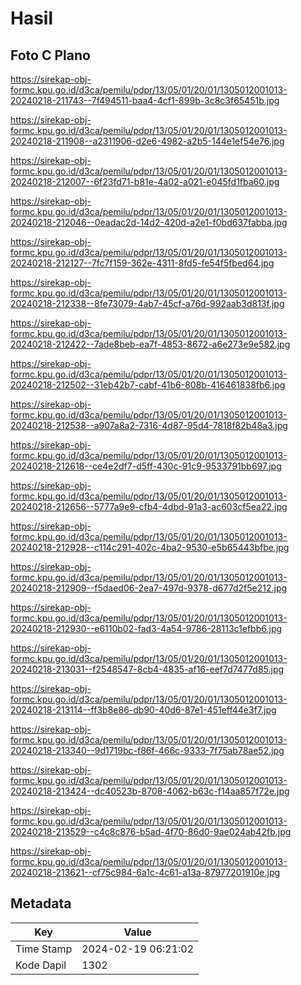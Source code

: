 # Hasil

## Foto C Plano

https://sirekap-obj-formc.kpu.go.id/d3ca/pemilu/pdpr/13/05/01/20/01/1305012001013-20240218-211743--7f494511-baa4-4cf1-899b-3c8c3f65451b.jpg

https://sirekap-obj-formc.kpu.go.id/d3ca/pemilu/pdpr/13/05/01/20/01/1305012001013-20240218-211908--a2311906-d2e6-4982-a2b5-144e1ef54e76.jpg

https://sirekap-obj-formc.kpu.go.id/d3ca/pemilu/pdpr/13/05/01/20/01/1305012001013-20240218-212007--6f23fd71-b81e-4a02-a021-e045fd1fba60.jpg

https://sirekap-obj-formc.kpu.go.id/d3ca/pemilu/pdpr/13/05/01/20/01/1305012001013-20240218-212046--0eadac2d-14d2-420d-a2e1-f0bd637fabba.jpg

https://sirekap-obj-formc.kpu.go.id/d3ca/pemilu/pdpr/13/05/01/20/01/1305012001013-20240218-212127--7fc7f159-362e-4311-8fd5-fe54f5fbed64.jpg

https://sirekap-obj-formc.kpu.go.id/d3ca/pemilu/pdpr/13/05/01/20/01/1305012001013-20240218-212338--8fe73079-4ab7-45cf-a76d-992aab3d813f.jpg

https://sirekap-obj-formc.kpu.go.id/d3ca/pemilu/pdpr/13/05/01/20/01/1305012001013-20240218-212422--7ade8beb-ea7f-4853-8672-a6e273e9e582.jpg

https://sirekap-obj-formc.kpu.go.id/d3ca/pemilu/pdpr/13/05/01/20/01/1305012001013-20240218-212502--31eb42b7-cabf-41b6-808b-416461838fb6.jpg

https://sirekap-obj-formc.kpu.go.id/d3ca/pemilu/pdpr/13/05/01/20/01/1305012001013-20240218-212538--a907a8a2-7316-4d87-95d4-7818f82b48a3.jpg

https://sirekap-obj-formc.kpu.go.id/d3ca/pemilu/pdpr/13/05/01/20/01/1305012001013-20240218-212618--ce4e2df7-d5ff-430c-91c9-9533791bb697.jpg

https://sirekap-obj-formc.kpu.go.id/d3ca/pemilu/pdpr/13/05/01/20/01/1305012001013-20240218-212656--5777a9e9-cfb4-4dbd-91a3-ac603cf5ea22.jpg

https://sirekap-obj-formc.kpu.go.id/d3ca/pemilu/pdpr/13/05/01/20/01/1305012001013-20240218-212928--c114c291-402c-4ba2-9530-e5b65443bfbe.jpg

https://sirekap-obj-formc.kpu.go.id/d3ca/pemilu/pdpr/13/05/01/20/01/1305012001013-20240218-212909--f5daed06-2ea7-497d-9378-d677d2f5e212.jpg

https://sirekap-obj-formc.kpu.go.id/d3ca/pemilu/pdpr/13/05/01/20/01/1305012001013-20240218-212930--e6110b02-fad3-4a54-9786-28113c1efbb6.jpg

https://sirekap-obj-formc.kpu.go.id/d3ca/pemilu/pdpr/13/05/01/20/01/1305012001013-20240218-213031--f2548547-8cb4-4835-af16-eef7d7477d85.jpg

https://sirekap-obj-formc.kpu.go.id/d3ca/pemilu/pdpr/13/05/01/20/01/1305012001013-20240218-213114--ff3b8e86-db90-40d6-87e1-451eff44e3f7.jpg

https://sirekap-obj-formc.kpu.go.id/d3ca/pemilu/pdpr/13/05/01/20/01/1305012001013-20240218-213340--9d1719bc-f86f-466c-9333-7f75ab78ae52.jpg

https://sirekap-obj-formc.kpu.go.id/d3ca/pemilu/pdpr/13/05/01/20/01/1305012001013-20240218-213424--dc40523b-8708-4062-b63c-f14aa857f72e.jpg

https://sirekap-obj-formc.kpu.go.id/d3ca/pemilu/pdpr/13/05/01/20/01/1305012001013-20240218-213529--c4c8c876-b5ad-4f70-86d0-9ae024ab42fb.jpg

https://sirekap-obj-formc.kpu.go.id/d3ca/pemilu/pdpr/13/05/01/20/01/1305012001013-20240218-213621--cf75c984-6a1c-4c61-a13a-87977201910e.jpg


## Metadata

| Key        | Value               |
| ---------- | ------------------- |
| Time Stamp | 2024-02-19 06:21:02 |
| Kode Dapil | 1302                |



